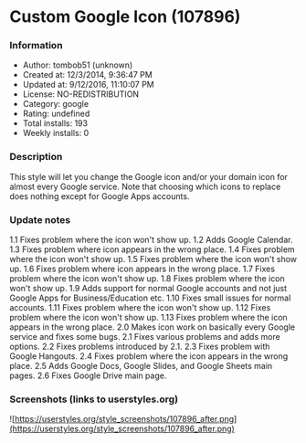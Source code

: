 # Custom Google Icon (107896)

### Information
- Author: tombob51 (unknown)
- Created at: 12/3/2014, 9:36:47 PM
- Updated at: 9/12/2016, 11:10:07 PM
- License: NO-REDISTRIBUTION
- Category: google
- Rating: undefined
- Total installs: 193
- Weekly installs: 0


### Description
This style will let you change the Google icon and/or your domain icon for almost every Google service. Note that choosing which icons to replace does nothing except for Google Apps accounts.

### Update notes
1.1   Fixes problem where the icon won't show up.
1.2   Adds Google Calendar.
1.3   Fixes problem where icon appears in the wrong place.
1.4   Fixes problem where the icon won't show up.
1.5   Fixes problem where the icon won't show up.
1.6   Fixes problem where icon appears in the wrong place.
1.7   Fixes problem where the icon won't show up.
1.8   Fixes problem where the icon won't show up.
1.9   Adds support for normal Google accounts and not just Google Apps for Business/Education etc.
1.10 Fixes small issues for normal accounts.
1.11 Fixes problem where the icon won't show up.
1.12 Fixes problem where the icon won't show up.
1.13 Fixes problem where the icon appears in the wrong place.
2.0  Makes icon work on basically every Google service and fixes some bugs.
2.1  Fixes various problems and adds more options.
2.2  Fixes problems introduced by 2.1.
2.3  Fixes problem with Google Hangouts.
2.4  Fixes problem where the icon appears in the wrong place.
2.5  Adds Google Docs, Google Slides, and Google Sheets main pages.
2.6  Fixes Google Drive main page.

### Screenshots (links to userstyles.org)
![https://userstyles.org/style_screenshots/107896_after.png](https://userstyles.org/style_screenshots/107896_after.png)


